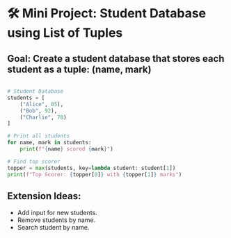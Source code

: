 # 🛠️ Mini Project: Student Database using List of Tuples
## Goal: Create a student database that stores each student as a tuple: (name, mark)

```python

# Student Database
students = [
    ("Alice", 85),
    ("Bob", 92),
    ("Charlie", 78)
]

# Print all students
for name, mark in students:
    print(f"{name} scored {mark}")

# Find top scorer
topper = max(students, key=lambda student: student[1])
print(f"Top Scorer: {topper[0]} with {topper[1]} marks")
```

## Extension Ideas:

* Add input for new students.
* Remove students by name.
* Search student by name.

